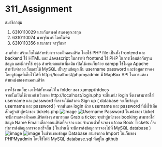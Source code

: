 # 311_Assignment
สมาชิกกลุ่ม 
1. 6310110029 นายกันตพงศ์ สนองคุณวรกุล 
2. 6310110074 นายจุรินทร์ ไลยโฆษิต 
3. 6310110356 นายภากร จารุรักษา

งานที่ทำ:
สร้างเว็บไซต์สำหรับการจองตั๋วคอนเสิร์ต โดยใช้ PHP file เป็นทั้ง frontend และ backend ใช้ HTML และ Javascript ในการทำ frontend 
ใช้ PHP ในการเชื่อมต่อกับฐานข้อมูล และมีการใช้ css สำหรับตกแต่งเพิ่มเติม
เปิดใช้งานเว็บด้วย xampp ใช้โมดูล Apache สำหรับจำลองเว็บและใช้ MySQL เป็นฐานข้อมูลเก็บ username password และข้อมูลการจอง 
โดยดูข้อมูลที่เก็บไว้ได้ที่ http://localhost/phpmyadmin 
มี MapBox API ในการแสดงตำแหน่งของงานคอนเสิร์ต 

การใช้งานเว็บ:
เอาไฟล์ทั้งหมดไว้ใน folder ของ xampp/htdocs  
จากนั้นเปิดใช้งานหน้าเว็บของ http://localhost/login.php จะขึ้นหน้า login ซึ่งเราสามารถใส่ username และ password 
ที่เราจะใช้แล้วกด Sign up ( database จะเก็บข้อมูล username และ password ) จากนั้นกด login ด้วย username และ password ที่ตั้งไว้เมื่อสักครู่จเข้าสู่หน้าของ tickets.php
![image](https://user-images.githubusercontent.com/90896943/226114060-6d2b83b0-3169-4ff3-a7c3-3004276015e0.png)
![Username Password](https://user-images.githubusercontent.com/90896943/226114019-e15f06e8-c01d-4933-8c15-838732a4e952.jpg)
ในหน้าของ ticket  จะมีการแสดงตั๋วคอนเสิร์ตต่างๆ สามารถกด Grab a ticket จะเข้าสู่หน้าของ booking 
สามารถใส่ข้อมูล Name Email  เลือกคอนเสิร์ตที่จะจอง และ จำนวนตั๋วที่จะจอง แล้วกด Book Tickets ก็จะทำการส่งข้อมูลการจองเสร็จสิ้น
( ในส่วนนี้ จะมีการส่งข้อมูลการจองไปที่ MySQL database )
![image](https://user-images.githubusercontent.com/90896943/226114124-5ecb8615-e690-4483-a777-b888aa634b95.png)
![image](https://user-images.githubusercontent.com/90896943/226114144-0a520790-49f1-4ae0-abbe-deb154784287.png)
ในส่วนของข้อมูล Database สามารถกด Import ในเว็บของ PHPMyadmin โดยใช้ไฟล์ MySQL database.sql ที่อยู่ใน github 
